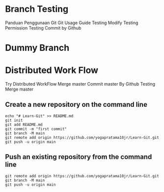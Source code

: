 
# Branch Testing
Panduan Penggunaan Git
Git Usage Guide 
Testing Modify
Testing Permission
Testing Commit by Github

# Dummy Branch
# Distributed Work Flow
Try Distributed WorkFlow
Merge master
Commit master By Github 
Testing Merge master

## Create a new repository on the command line

```
echo "# Learn-Git" >> README.md
git init
git add README.md
git commit -m "first commit"
git branch -M main
git remote add origin https://github.com/yogapratama10jr/Learn-Git.git
git push -u origin main
```

## Push an existing repository from the command line

```
git remote add origin https://github.com/yogapratama10jr/Learn-Git.git
git branch -M main
git push -u origin main

```
